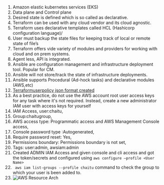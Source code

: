 1.	Amazon elastic kubernetes services (EKS)
2.	Data plane and Control plane 
3.	Desired state is defined which is so called as declarative.
4.	Terraform can be used with any cloud vendor and its cloud agnostic.
5.	Terraform uses declarative templates called HCL (Hashicorp configuration language)/
6.	User must backup the state files for keeping track of local or remote state of file’s
7.	Terraform offers vide variety of modules and providers for working with cloud and on prem systems.
8.	Agent less, API is integrated.
9.	Ansible are configuration management and infrastructure deployment tool. Popular for CM.
10.	Ansible will not store/track the state of infrastructure deployments. 
11.	Ansible supports Procedural (Ad-hock tasks) and declarative modules (AWS,etc) 
12.	[Terraformuserpolicy json format created]( https://raw.githubusercontent.com/linuxacademy/content-deploying-to-aws-ansible-terraform/master/iam_policies/terraform_deployment_iam_policy.json)  
13.	As a best practice, do not use the AWS account root user access keys for any task where it's not required. Instead, create a new administrator IAM user with access keys for yourself
14.	IAM Access, user:chaitu, 
15.	Group:chaitugroup,
16.	 AWS access type: Programmatic access and AWS Management Console access,
17.	Console password type :Autogenerated,
18.	Require password reset: Yes,
19.	Permissions boundary: Permissions boundary is not set,
20.	Tags: user:admin, awsiam:admin
21.	Created ADMIN IAM Access and given console and cli access and got the token/secrets and configured using `aws configure –profile <User Name>`
22.	` aws iam list-groups --profile chaitu` command to check the group to which your user is been added to.
23.	![AWS Resource Arch](https://github.com/vurachaitanya/AWS-CLI/blob/master/images/AWS%2BTerraform%2BAnsible.jpg)
